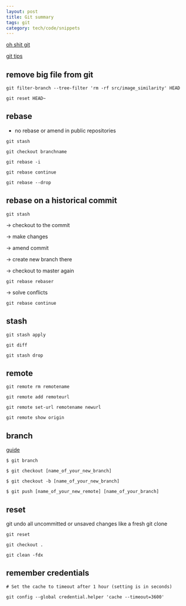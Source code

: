 ```yaml
---
layout: post
title: Git summary 
tags: git
category: tech/code/snippets
---
```


[oh shit git](http://ohshitgit.com/)

[git tips ](https://github.com/git-tips/tips)

## remove big file from git 
`git filter-branch --tree-filter 'rm -rf src/image_similarity' HEAD`


`git reset HEAD~`

## rebase

+ no rebase or amend in public repositories

 `git stash`

 `git checkout branchname`

 `git rebase -i `

 `git rebase continue`

`git rebase --drop `

## rebase on a historical commit 

 `git stash`

 -> checkout to the commit

 -> make changes

 -> amend commit 

 -> create new branch there

 -> checkout to master again

 `git rebase rebaser`

 -> solve conflicts 

 `git rebase continue`


## stash

 `git stash apply `

 `git diff`

 `git stash drop`

## remote

 `git remote rm remotename`

 `git remote add remoteurl`

 `git remote set-url remotename newurl`

 `git remote show origin`


## branch 
[guide](https://github.com/Kunena/Kunena-Forum/wiki/Create-a-new-branch-with-git-and-manage-branches)

 `$ git branch`

 `$ git checkout [name_of_your_new_branch]`

 `$ git checkout -b [name_of_your_new_branch]`

 `$ git push [name_of_your_new_remote] [name_of_your_branch]`

## reset
git undo all uncommitted or unsaved changes
like a fresh git clone 

 `git reset`

 `git checkout . `

 `git clean -fdx`

## remember credentials
`# Set the cache to timeout after 1 hour (setting is in seconds)`

`git config --global credential.helper 'cache --timeout=3600'`
